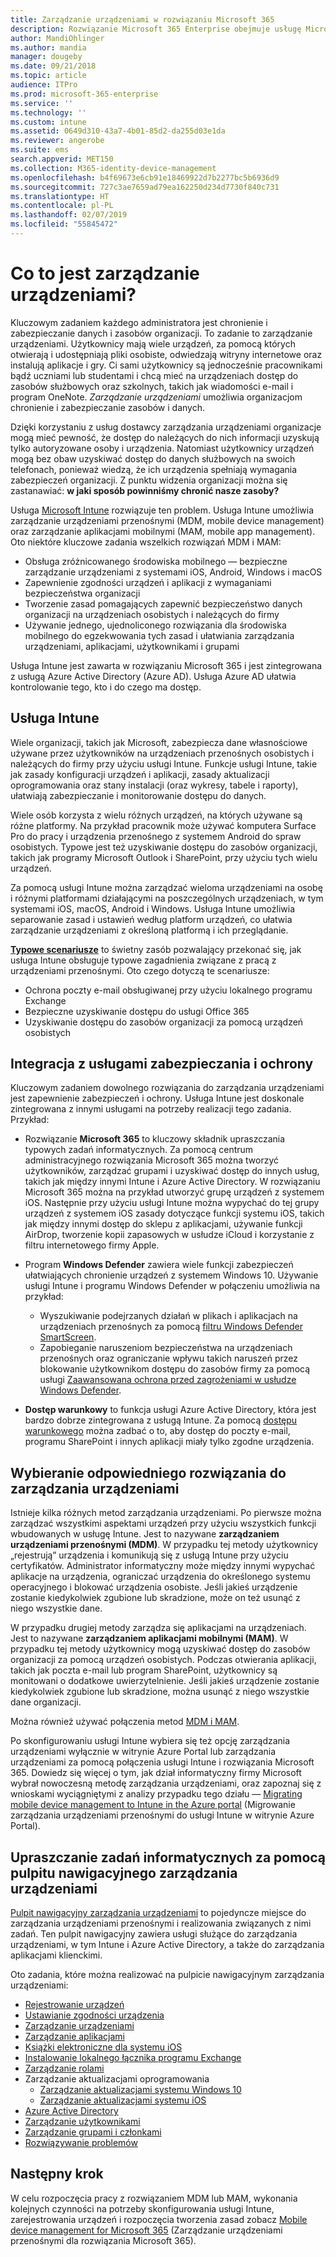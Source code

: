 ```yaml
---
title: Zarządzanie urządzeniami w rozwiązaniu Microsoft 365
description: Rozwiązanie Microsoft 365 Enterprise obejmuje usługę Microsoft Intune. Dowiedz się więcej o tym, jak usługa Intune zapewnia organizacji zarządzanie urządzeniami przenośnymi i zarządzanie aplikacjami mobilnymi, w tym obsługę typowych scenariuszy, oraz jak za pomocą usługi Intune wdrażać rozwiązanie Microsoft 365 we własnym środowisku.
author: MandiOhlinger
ms.author: mandia
manager: dougeby
ms.date: 09/21/2018
ms.topic: article
audience: ITPro
ms.prod: microsoft-365-enterprise
ms.service: ''
ms.technology: ''
ms.custom: intune
ms.assetid: 0649d310-43a7-4b01-85d2-da255d03e1da
ms.reviewer: angerobe
ms.suite: ems
search.appverid: MET150
ms.collection: M365-identity-device-management
ms.openlocfilehash: b4f69673e6cb91e18469922d7b2277bc5b6936d9
ms.sourcegitcommit: 727c3ae7659ad79ea162250d234d7730f840c731
ms.translationtype: HT
ms.contentlocale: pl-PL
ms.lasthandoff: 02/07/2019
ms.locfileid: "55845472"
---
```

# <a name="what-is-device-management"></a>Co to jest zarządzanie urządzeniami? 

Kluczowym zadaniem każdego administratora jest chronienie i zabezpieczanie danych i zasobów organizacji. To zadanie to zarządzanie urządzeniami. Użytkownicy mają wiele urządzeń, za pomocą których otwierają i udostępniają pliki osobiste, odwiedzają witryny internetowe oraz instalują aplikacje i gry. Ci sami użytkownicy są jednocześnie pracownikami bądź uczniami lub studentami i chcą mieć na urządzeniach dostęp do zasobów służbowych oraz szkolnych, takich jak wiadomości e-mail i program OneNote. *Zarządzanie urządzeniami* umożliwia organizacjom chronienie i zabezpieczanie zasobów i danych. 

Dzięki korzystaniu z usług dostawcy zarządzania urządzeniami organizacje mogą mieć pewność, że dostęp do należących do nich informacji uzyskują tylko autoryzowane osoby i urządzenia. Natomiast użytkownicy urządzeń mogą bez obaw uzyskiwać dostęp do danych służbowych na swoich telefonach, ponieważ wiedzą, że ich urządzenia spełniają wymagania zabezpieczeń organizacji. Z punktu widzenia organizacji można się zastanawiać: **w jaki sposób powinniśmy chronić nasze zasoby?**

Usługa [Microsoft Intune](https://docs.microsoft.com/intune/introduction-intune) rozwiązuje ten problem. Usługa Intune umożliwia zarządzanie urządzeniami przenośnymi (MDM, mobile device management) oraz zarządzanie aplikacjami mobilnymi (MAM, mobile app management). Oto niektóre kluczowe zadania wszelkich rozwiązań MDM i MAM:

- Obsługa zróżnicowanego środowiska mobilnego &mdash; bezpieczne zarządzanie urządzeniami z systemami iOS, Android, Windows i macOS
- Zapewnienie zgodności urządzeń i aplikacji z wymaganiami bezpieczeństwa organizacji
- Tworzenie zasad pomagających zapewnić bezpieczeństwo danych organizacji na urządzeniach osobistych i należących do firmy
- Używanie jednego, ujednoliconego rozwiązania dla środowiska mobilnego do egzekwowania tych zasad i ułatwiania zarządzania urządzeniami, aplikacjami, użytkownikami i grupami

Usługa Intune jest zawarta w rozwiązaniu Microsoft 365 i jest zintegrowana z usługą Azure Active Directory (Azure AD). Usługa Azure AD ułatwia kontrolowanie tego, kto i do czego ma dostęp.

## <a name="hello-intune"></a>Usługa Intune
Wiele organizacji, takich jak Microsoft, zabezpiecza dane własnościowe używane przez użytkowników na urządzeniach przenośnych osobistych i należących do firmy przy użyciu usługi Intune. Funkcje usługi Intune, takie jak zasady konfiguracji urządzeń i aplikacji, zasady aktualizacji oprogramowania oraz stany instalacji (oraz wykresy, tabele i raporty), ułatwiają zabezpieczanie i monitorowanie dostępu do danych.

Wiele osób korzysta z wielu różnych urządzeń, na których używane są różne platformy. Na przykład pracownik może używać komputera Surface Pro do pracy i urządzenia przenośnego z systemem Android do spraw osobistych. Typowe jest też uzyskiwanie dostępu do zasobów organizacji, takich jak programy Microsoft Outlook i SharePoint, przy użyciu tych wielu urządzeń.

Za pomocą usługi Intune można zarządzać wieloma urządzeniami na osobę i różnymi platformami działającymi na poszczególnych urządzeniach, w tym systemami iOS, macOS, Android i Windows. Usługa Intune umożliwia separowanie zasad i ustawień według platform urządzeń, co ułatwia zarządzanie urządzeniami z określoną platformą i ich przeglądanie.

**[Typowe scenariusze](https://docs.microsoft.com/intune/common-scenarios)** to świetny zasób pozwalający przekonać się, jak usługa Intune obsługuje typowe zagadnienia związane z pracą z urządzeniami przenośnymi. Oto czego dotyczą te scenariusze:  
- Ochrona poczty e-mail obsługiwanej przy użyciu lokalnego programu Exchange
- Bezpieczne uzyskiwanie dostępu do usługi Office 365
- Uzyskiwanie dostępu do zasobów organizacji za pomocą urządzeń osobistych

## <a name="integration-with-secure-and-protect-services"></a>Integracja z usługami zabezpieczania i ochrony
Kluczowym zadaniem dowolnego rozwiązania do zarządzania urządzeniami jest zapewnienie zabezpieczeń i ochrony. Usługa Intune jest doskonale zintegrowana z innymi usługami na potrzeby realizacji tego zadania. Przykład:

- Rozwiązanie **Microsoft 365** to kluczowy składnik upraszczania typowych zadań informatycznych. Za pomocą centrum administracyjnego rozwiązania Microsoft 365 można tworzyć użytkowników, zarządzać grupami i uzyskiwać dostęp do innych usług, takich jak między innymi Intune i Azure Active Directory. W rozwiązaniu Microsoft 365 można na przykład utworzyć grupę urządzeń z systemem iOS. Następnie przy użyciu usługi Intune można wypychać do tej grupy urządzeń z systemem iOS zasady dotyczące funkcji systemu iOS, takich jak między innymi dostęp do sklepu z aplikacjami, używanie funkcji AirDrop, tworzenie kopii zapasowych w usłudze iCloud i korzystanie z filtru internetowego firmy Apple.

- Program **Windows Defender** zawiera wiele funkcji zabezpieczeń ułatwiających chronienie urządzeń z systemem Windows 10. Używanie usługi Intune i programu Windows Defender w połączeniu umożliwia na przykład: 

    - Wyszukiwanie podejrzanych działań w plikach i aplikacjach na urządzeniach przenośnych za pomocą [filtru Windows Defender SmartScreen](https://docs.microsoft.com/intune/endpoint-protection-windows-10). 
    - Zapobieganie naruszeniom bezpieczeństwa na urządzeniach przenośnych oraz ograniczanie wpływu takich naruszeń przez blokowanie użytkownikom dostępu do zasobów firmy za pomocą usługi [Zaawansowana ochrona przed zagrożeniami w usłudze Windows Defender](https://docs.microsoft.com/intune/advanced-threat-protection).

- **Dostęp warunkowy** to funkcja usługi Azure Active Directory, która jest bardzo dobrze zintegrowana z usługą Intune. Za pomocą [dostępu warunkowego](https://docs.microsoft.com/intune/conditional-access) można zadbać o to, aby dostęp do poczty e-mail, programu SharePoint i innych aplikacji miały tylko zgodne urządzenia. 

## <a name="choose-the-device-management-solution-thats-right-for-you"></a>Wybieranie odpowiedniego rozwiązania do zarządzania urządzeniami

Istnieje kilka różnych metod zarządzania urządzeniami. Po pierwsze można zarządzać wszystkimi aspektami urządzeń przy użyciu wszystkich funkcji wbudowanych w usługę Intune. Jest to nazywane **zarządzaniem urządzeniami przenośnymi (MDM)**. W przypadku tej metody użytkownicy „rejestrują” urządzenia i komunikują się z usługą Intune przy użyciu certyfikatów. Administrator informatyczny może między innymi wypychać aplikacje na urządzenia, ograniczać urządzenia do określonego systemu operacyjnego i blokować urządzenia osobiste. Jeśli jakieś urządzenie zostanie kiedykolwiek zgubione lub skradzione, może on też usunąć z niego wszystkie dane. 

W przypadku drugiej metody zarządza się aplikacjami na urządzeniach. Jest to nazywane **zarządzaniem aplikacjami mobilnymi (MAM)**. W przypadku tej metody użytkownicy mogą uzyskiwać dostęp do zasobów organizacji za pomocą urządzeń osobistych. Podczas otwierania aplikacji, takich jak poczta e-mail lub program SharePoint, użytkownicy są monitowani o dodatkowe uwierzytelnienie. Jeśli jakieś urządzenie zostanie kiedykolwiek zgubione lub skradzione, można usunąć z niego wszystkie dane organizacji. 

Można również używać połączenia metod [MDM i MAM](https://docs.microsoft.com/intune/byod-technology-decisions).

Po skonfigurowaniu usługi Intune wybiera się też opcję zarządzania urządzeniami wyłącznie w witrynie Azure Portal lub zarządzania urządzeniami za pomocą połączenia usługi Intune i rozwiązania Microsoft 365. Dowiedz się więcej o tym, jak dział informatyczny firmy Microsoft wybrał nowoczesną metodę zarządzania urządzeniami, oraz zapoznaj się z wnioskami wyciągniętymi z analizy przypadku tego działu — [Migrating mobile device management to Intune in the Azure portal](https://www.microsoft.com/itshowcase/Article/Content/1042/Migrating-mobile-device-management-to-Intune-in-the-Azure-portal) (Migrowanie zarządzania urządzeniami przenośnymi do usługi Intune w witrynie Azure Portal). 

## <a name="simplify-it-tasks-using-the-device-management-dashboard"></a>Upraszczanie zadań informatycznych za pomocą pulpitu nawigacyjnego zarządzania urządzeniami

[Pulpit nawigacyjny zarządzania urządzeniami](https://devicemanagement.portal.azure.com/) to pojedyncze miejsce do zarządzania urządzeniami przenośnymi i realizowania związanych z nimi zadań. Ten pulpit nawigacyjny zawiera usługi służące do zarządzania urządzeniami, w tym Intune i Azure Active Directory, a także do zarządzania aplikacjami klienckimi. 

Oto zadania, które można realizować na pulpicie nawigacyjnym zarządzania urządzeniami:

- [Rejestrowanie urządzeń](https://docs.microsoft.com/intune/device-enrollment)
- [Ustawianie zgodności urządzenia](https://docs.microsoft.com/intune/device-compliance-get-started)
- [Zarządzanie urządzeniami](https://docs.microsoft.com/intune/device-management)
- [Zarządzanie aplikacjami](https://docs.microsoft.com/intune/app-management)  
- [Książki elektroniczne dla systemu iOS](https://docs.microsoft.com/intune/vpp-ebooks-ios)  
- [Instalowanie lokalnego łącznika programu Exchange](https://docs.microsoft.com/intune/exchange-connector-install)  
- [Zarządzanie rolami](https://docs.microsoft.com/intune/role-based-access-control)  
- Zarządzanie aktualizacjami oprogramowania
  - [Zarządzanie aktualizacjami systemu Windows 10](https://docs.microsoft.com/intune/windows-update-for-business-configure)  
  - [Zarządzanie aktualizacjami systemu iOS](https://docs.microsoft.com/intune/software-updates-ios)  
- [Azure Active Directory](https://docs.microsoft.com/azure/active-directory)  
- [Zarządzanie użytkownikami](https://docs.microsoft.com/azure/active-directory/fundamentals/add-users-azure-active-directory)
- [Zarządzanie grupami i członkami](https://docs.microsoft.com/azure/active-directory/fundamentals/active-directory-manage-groups)
- [Rozwiązywanie problemów](https://docs.microsoft.com/intune/help-desk-operators)

## <a name="next-step"></a>Następny krok
W celu rozpoczęcia pracy z rozwiązaniem MDM lub MAM, wykonania kolejnych czynności na potrzeby skonfigurowania usługi Intune, zarejestrowania urządzeń i rozpoczęcia tworzenia zasad zobacz [Mobile device management for Microsoft 365](https://docs.microsoft.com/microsoft-365/enterprise/mobility-infrastructure) (Zarządzanie urządzeniami przenośnymi dla rozwiązania Microsoft 365). 

